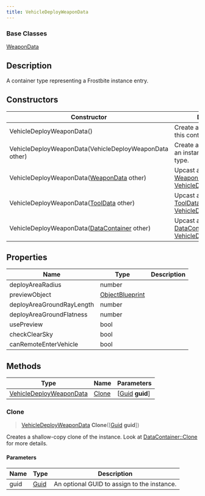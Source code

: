 ```yaml
---
title: VehicleDeployWeaponData
---
```

### Base Classes

[WeaponData](WeaponData)

## Description

A container type representing a Frostbite instance entry.

## Constructors

| Constructor                                                                        | Description                                                                                                                           |
| ---------------------------------------------------------------------------------- | ------------------------------------------------------------------------------------------------------------------------------------- |
| VehicleDeployWeaponData()                                                          | Create a new instance of this container type.                                                                                         |
| VehicleDeployWeaponData(VehicleDeployWeaponData other)                             | Create a reference copy of an instance of the same type.                                                                              |
| VehicleDeployWeaponData([WeaponData](WeaponData) other)                            | Upcast an instance of type [WeaponData](WeaponData) to [VehicleDeployWeaponData](VehicleDeployWeaponData).                            |
| VehicleDeployWeaponData([ToolData](ToolData) other)                                | Upcast an instance of type [ToolData](ToolData) to [VehicleDeployWeaponData](VehicleDeployWeaponData).                                |
| VehicleDeployWeaponData([DataContainer](/vext/ref/shared/class/datacontainer) other) | Upcast an instance of type [DataContainer](/vext/ref/shared/class/datacontainer) to [VehicleDeployWeaponData](VehicleDeployWeaponData). |

## Properties

| Name                      | Type                               | Description |
| ------------------------- | ---------------------------------- | ----------- |
| deployAreaRadius          | number                             |             |
| previewObject             | [ObjectBlueprint](ObjectBlueprint) |             |
| deployAreaGroundRayLength | number                             |             |
| deployAreaGroundFlatness  | number                             |             |
| usePreview                | bool                               |             |
| checkClearSky             | bool                               |             |
| canRemoteEnterVehicle     | bool                               |             |

## Methods

| Type                                               | Name            | Parameters                                     |
| -------------------------------------------------- | --------------- | ---------------------------------------------- |
| [VehicleDeployWeaponData](VehicleDeployWeaponData) | [Clone](#clone) | \[[Guid](/vext/ref/shared/class/guid) **guid**\] |

### Clone

> [VehicleDeployWeaponData](VehicleDeployWeaponData) **Clone**(\[[Guid](/vext/ref/shared/class/guid) **guid**\])

Creates a shallow-copy clone of the instance. Look at [DataContainer::Clone](/vext/ref/shared/class/datacontainer#clone) for more details.

#### Parameters

| Name | Type         | Description                                 |
| ---- | ------------ | ------------------------------------------- |
| guid | [Guid](Guid) | An optional GUID to assign to the instance. |
